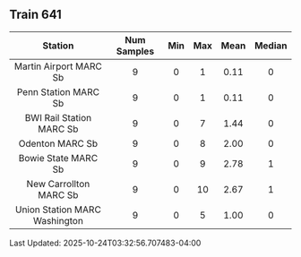 ## Train 641

| Station | Num Samples | Min | Max | Mean | Median |
| :-----: | :---------: | :-: | :-: | :--: | :----: |
| Martin Airport MARC Sb | 9 | 0 | 1 | 0.11 | 0 |
| Penn Station MARC Sb | 9 | 0 | 1 | 0.11 | 0 |
| BWI Rail Station MARC Sb | 9 | 0 | 7 | 1.44 | 0 |
| Odenton MARC Sb | 9 | 0 | 8 | 2.00 | 0 |
| Bowie State MARC Sb | 9 | 0 | 9 | 2.78 | 1 |
| New Carrollton MARC Sb | 9 | 0 | 10 | 2.67 | 1 |
| Union Station MARC Washington | 9 | 0 | 5 | 1.00 | 0 |


Last Updated: 2025-10-24T03:32:56.707483-04:00